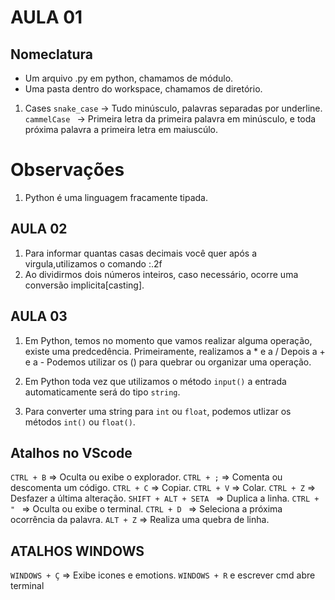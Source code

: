 # AULA 01 

## Nomeclatura
- Um arquivo .py em python, chamamos de módulo.
- Uma pasta dentro do workspace, chamamos de diretório.

1. Cases
``snake_case`` -> Tudo minúsculo, palavras separadas por underline.
``cammelCase `` -> Primeira letra da primeira palavra em minúsculo, e toda próxima palavra a primeira letra em maiuscúlo.

# Observações
1. Python é uma linguagem fracamente tipada.

## AULA 02

1. Para informar quantas casas decimais você quer após a virgula,utilizamos o comando :.2f
2. Ao dividirmos dois números inteiros, caso necessário, ocorre uma conversão implicita[casting].

## AULA 03

1. Em Python, temos no momento que vamos realizar alguma operação, existe uma predcedência.
Primeiramente, realizamos a * e a /
Depois a + e a -
Podemos utilizar os () para quebrar ou organizar uma operação.

2. Em Python toda vez que utilizamos o método ``input()`` a entrada automaticamente será do tipo ``string``.

3. Para converter uma string para ``int`` ou ``float``, podemos utlizar os métodos  ``int()`` ou ``float()``.

## Atalhos no VScode
``CTRL + B`` => Oculta ou exibe o explorador.
``CTRL + ;`` => Comenta ou descomenta um código.
``CTRL + C`` => Copiar.
``CTRL + V`` => Colar.
``CTRL + Z`` => Desfazer a última alteração.
``SHIFT + ALT + SETA `` => Duplica a linha.
``CTRL + " `` => Oculta ou exibe o terminal.
``CTRL + D `` => Seleciona a próxima ocorrência da palavra.
``ALT + Z`` => Realiza uma quebra de linha.

## ATALHOS WINDOWS
``WINDOWS + Ç`` => Exibe icones e emotions.
``WINDOWS + R`` e escrever cmd abre terminal